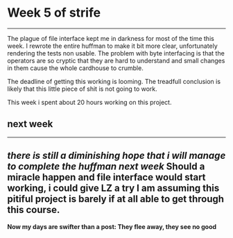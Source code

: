 # Week 5 of strife
-------
The plague of file interface kept me in darkness for most of the time this week. I rewrote the entire huffman to make it bit more clear, unfortunately rendering the tests non usable.
The problem with byte interfacing is that the operators are so cryptic that they are hard to understand and small changes in them cause the whole cardhouse to crumble.

The deadline of getting this working is looming. The treadfull conclusion is likely that this little piece of shit is not going to work.

This week i spent about 20 hours working on this project.

## next week
---
*there is still a diminishing hope that i will manage to complete the huffman next week*
Should a miracle happen and file interface would start working, **i could give LZ a try**
I am assuming this pitiful project is barely if at all able to get through this course.
-------
**Now my days are swifter than a post: They flee away, they see no good**
